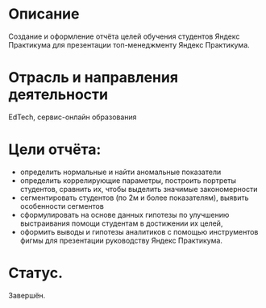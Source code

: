 # Описание
Создание и оформление отчёта целей обучения студентов
Яндекс Практикума для презентации топ-менеджменту Яндекс
Практикума.

# Отрасль и направления деятельности
 EdTech, сервис-онлайн образования

# Цели отчёта:  
* определить нормальные и найти аномальные показатели 
* определить коррелирующие параметры, построить портреты студентов,
сравнить их, чтобы выделить значимые закономерности
* сегментировать студентов (по 2м и более показателям), выявить
особенности сегментов
* сформулировать на основе данных гипотезы по улучшению
выстраивания помощи студентам в достижении их целей,
* оформить выводы и гипотезы аналитиков с помощью инструментов
фигмы для презентации руководству Яндекс Практикума.

# Статус.
Завершён.